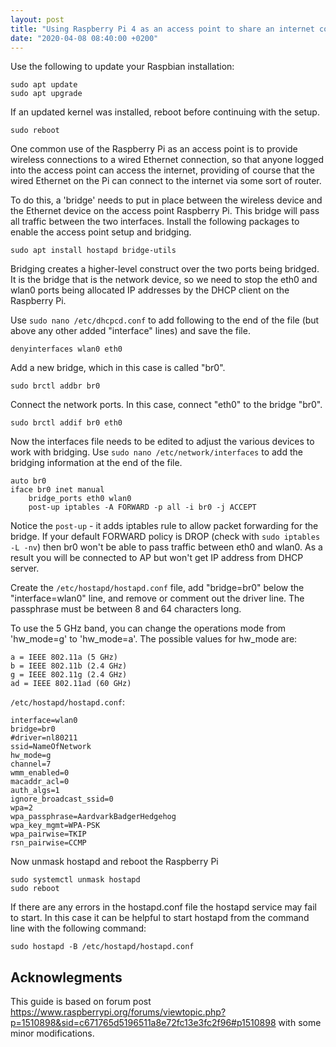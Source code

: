 ```yaml
---
layout: post
title: "Using Raspberry Pi 4 as an access point to share an internet connection (bridge)"
date: "2020-04-08 08:40:00 +0200"
---
```


Use the following to update your Raspbian installation:

    sudo apt update
    sudo apt upgrade

If an updated kernel was installed, reboot before continuing with the setup.

    sudo reboot

One common use of the Raspberry Pi as an access point is to provide wireless connections to a wired Ethernet connection, so that anyone logged into the access point can access the internet, providing of course that the wired Ethernet on the Pi can connect to the internet via some sort of router.

To do this, a 'bridge' needs to put in place between the wireless device and the Ethernet device on the access point Raspberry Pi. This bridge will pass all traffic between the two interfaces. Install the following packages to enable the access point setup and bridging.

    sudo apt install hostapd bridge-utils

Bridging creates a higher-level construct over the two ports being bridged. It is the bridge that is the network device, so we need to stop the eth0 and wlan0 ports being allocated IP addresses by the DHCP client on the Raspberry Pi.

Use `sudo nano /etc/dhcpcd.conf` to add following to the end of the file (but above any other added "interface" lines) and save the file.

    denyinterfaces wlan0 eth0

Add a new bridge, which in this case is called "br0".

    sudo brctl addbr br0

Connect the network ports. In this case, connect "eth0" to the bridge "br0".

    sudo brctl addif br0 eth0

Now the interfaces file needs to be edited to adjust the various devices to work with bridging. Use `sudo nano /etc/network/interfaces` to add the bridging information at the end of the file.

    auto br0
    iface br0 inet manual
        bridge_ports eth0 wlan0
        post-up iptables -A FORWARD -p all -i br0 -j ACCEPT

Notice the `post-up` - it adds iptables rule to allow packet forwarding for the bridge. If your default FORWARD policy is DROP (check with `sudo iptables -L -nv`) then br0 won't be able to pass traffic between eth0 and wlan0. As a result you will be connected to AP but won't get IP address from DHCP server.

Create the `/etc/hostapd/hostapd.conf` file, add "bridge=br0" below the "interface=wlan0" line, and remove or comment out the driver line. The passphrase must be between 8 and 64 characters long.

To use the 5 GHz band, you can change the operations mode from 'hw_mode=g' to 'hw_mode=a'. The possible values for hw_mode are:

    a = IEEE 802.11a (5 GHz)
    b = IEEE 802.11b (2.4 GHz)
    g = IEEE 802.11g (2.4 GHz)
    ad = IEEE 802.11ad (60 GHz)

`/etc/hostapd/hostapd.conf`:

    interface=wlan0
    bridge=br0
    #driver=nl80211
    ssid=NameOfNetwork
    hw_mode=g
    channel=7
    wmm_enabled=0
    macaddr_acl=0
    auth_algs=1
    ignore_broadcast_ssid=0
    wpa=2
    wpa_passphrase=AardvarkBadgerHedgehog
    wpa_key_mgmt=WPA-PSK
    wpa_pairwise=TKIP
    rsn_pairwise=CCMP

Now unmask hostapd and reboot the Raspberry Pi

    sudo systemctl unmask hostapd
    sudo reboot

If there are any errors in the hostapd.conf file the hostapd service may fail to start.
In this case it can be helpful to start hostapd from the command line with the following command:

    sudo hostapd -B /etc/hostapd/hostapd.conf

Acknowlegments
--------------
This guide is based on forum post <https://www.raspberrypi.org/forums/viewtopic.php?p=1510898&sid=c671765d5196511a8e72fc13e3fc2f96#p1510898> with some minor modifications.
